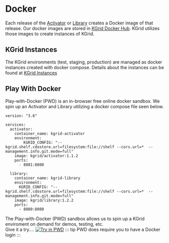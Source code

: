 # Docker

Each release of the [Activator](https://github.com/kgrid/kgrid-activator) or [Library](https://github.com/kgrid/kgrid-library#docker-imagecontainer) creates a Docker image of that release.  Our docker images are stored in [KGrid Docker Hub](https://hub.docker.com/u/kgrid). KGrid utilizes those images to create instances of KGrid. 

## KGrid Instances
The KGrid environments (test, staging, production) are managed as docker instances created with docker compose.  Details about the instances can be found at [KGrid Instances](https://github.com/kgrid/kgrid-instances)

## Play With Docker
Play-with-Docker (PWD) is an in-browser free online docker sandbox.  We spin up an Activator and Library utilizing a docker compose file seen below.   

```
version: "3.6"

services:
  activator:
    container_name: kgrid-activator
    environment:
        KGRID_CONFIG: "--kgrid.shelf.cdostore.url=filesystem:file://shelf --cors.url=*  --management.info.git.mode=full"
    image: kgrid/activator:1.1.2
    ports:
      - 8081:8080

  library:
    container_name: kgrid-library
    environment:
      KGRID_CONFIG: "--kgrid.shelf.cdostore.url=filesystem:file://shelf --cors.url=*  --management.info.git.mode=full"
    image: kgrid/library:1.2.2
    ports:
      - 8080:8080

```

The Play-with-Docker (PWD) sandbox allows us to spin up a KGrid enviroment on demand for demos, testing, etc.  
Give it a try.... [![Try in PWD](https://raw.githubusercontent.com/play-with-docker/stacks/master/assets/images/button.png)](https://labs.play-with-docker.com/?stack=https://raw.githubusercontent.com/kgrid/kgrid-instances/master/pwd/docker-compose.yml)
::: tip
PWD does require you to have a Docker login
:::
